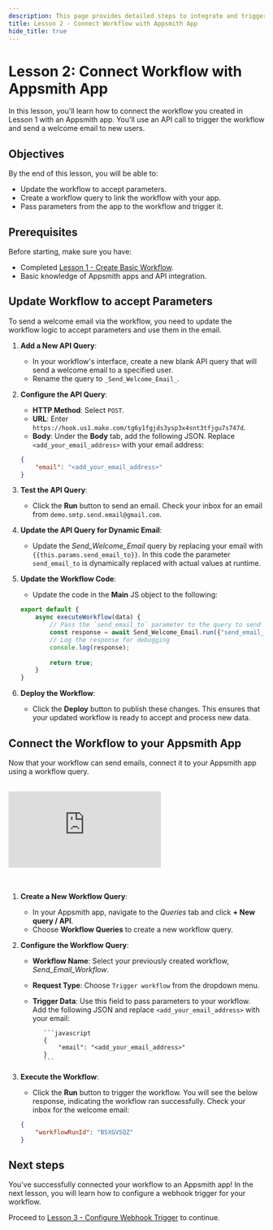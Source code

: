```yaml
---
description: This page provides detailed steps to integrate and trigger a workflow from an Appsmith app.
title: Lesson 2 - Connect Workflow with Appsmith App
hide_title: true
---
```


# Lesson 2: Connect Workflow with Appsmith App

In this lesson, you'll learn how to connect the workflow you created in Lesson 1 with an Appsmith app. You'll use an API call to trigger the workflow and send a welcome email to new users. 

## Objectives 

By the end of this lesson, you will be able to:
* Update the workflow to accept parameters.
* Create a workflow query to link the workflow with your app.
* Pass parameters from the app to the workflow and trigger it.

## Prerequisites

Before starting, make sure you have:
* Completed [Lesson 1 - Create Basic Workflow](/workflows/tutorials/create-workflow).
* Basic knowledge of Appsmith apps and API integration.

## Update Workflow to accept Parameters

To send a welcome email via the workflow, you need to update the workflow logic to accept parameters and use them in the email.

1. **Add a New API Query**:
   * In your workflow's interface, create a new blank API query that will send a welcome email to a specified user.
   * Rename the query to `_Send_Welcome_Email_`.

2. **Configure the API Query**:
   * **HTTP Method**: Select `POST`.
   * **URL**: Enter `https://hook.us1.make.com/tg6y1fgjds3ysp3x4snt3tfjgu7s747d`.
   * **Body**: Under the **Body** tab, add the following JSON. Replace `<add_your_email_address>` with your email address:
   
    ```json
    {
        "email": "<add_your_email_address>"
    }
    ```

3. **Test the API Query**:
   * Click the **Run** button to send an email. Check your inbox for an email from `demo.smtp.send.email@gmail.com`.

4. **Update the API Query for Dynamic Email**:
   * Update the _Send_Welcome_Email_ query by replacing your email with `{{this.params.send_email_to}}`. In this code the parameter `send_email_to` is dynamically replaced with actual values at runtime.

5. **Update the Workflow Code**:
   * Update the code in the **Main** JS object to the following:

    ```javascript
    export default {
        async executeWorkflow(data) {
            // Pass the `send_email_to` parameter to the query to send the email
            const response = await Send_Welcome_Email.run({"send_email_to": data.email});
            // Log the response for debugging
            console.log(response);
        
            return true;
        }
    }
    ```

6. **Deploy the Workflow**:
   * Click the **Deploy** button to publish these changes. This ensures that your updated workflow is ready to accept and process new data.

## Connect the Workflow to your Appsmith App

Now that your workflow can send emails, connect it to your Appsmith app using a workflow query.

 <br/>  
 <div style={{ position: "relative", paddingBottom: "calc(50.520833333333336% + 41px)", height: "0", width: "100%" }}>
    <iframe src="https://demo.arcade.software/UA07mpIDNfWd8hyKzF2U?embed" frameborder="0" loading="lazy" webkitallowfullscreen mozallowfullscreen allowfullscreen style={{ position: "absolute", top: "0", left: "0", width: "100%", height: "100%", colorScheme: "light" }} title="Appsmith | Connect Workflow with Appsmith App">
    </iframe>
    </div>
<br/><br/>

1. **Create a New Workflow Query**:
   * In your Appsmith app, navigate to the _Queries_ tab and click **+ New query / API**.
   * Choose **Workflow Queries** to create a new workflow query.

2. **Configure the Workflow Query**:
   * **Workflow Name**: Select your previously created workflow, _Send_Email_Workflow_.
   * **Request Type**: Choose `Trigger workflow` from the dropdown menu.
   * **Trigger Data**: Use this field to pass parameters to your workflow. Add the following JSON and replace `<add_your_email_address>` with your email:

            ```javascript
            {
                "email": "<add_your_email_address>"
            }
            ```

3. **Execute the Workflow**:
   * Click the **Run** button to trigger the workflow. You will see the below response, indicating the workflow ran successfully. Check your inbox for the welcome email:

    ```json
    {
        "workflowRunId": "B5XGV5QZ"
    }
    ```

## Next steps

You've successfully connected your workflow to an Appsmith app! In the next lesson, you will learn how to configure a webhook trigger for your workflow.

Proceed to [Lesson 3 - Configure Webhook Trigger](/workflows/tutorials/configure-webhook-trigger) to continue.

